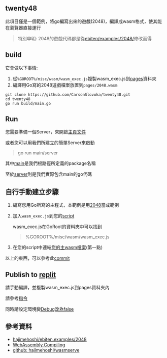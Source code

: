## twenty48

此項目僅是一個範例，將go編寫出來的遊戲(2048)，編譯成wasm格式，使其能在瀏覽器直接運行

> 特別申明: 2048的遊戲代碼都是從[ebiten/examples/2048/](https://github.com/hajimehoshi/ebiten/tree/e687865c8c8f1ce10e7bdf47548d8657c50d8cae/examples/2048)修改而得

## build

它會做以下事情:

1. 從`%GOROOT%/misc/wasm/wasm_exec.js`複製wasm_exec.js到[pages](pages/)資料夾
2. 編譯用Go寫的2048遊戲檔案放置到`pages/2048.wasm`

```
git clone https://github.com/CarsonSlovoka/twenty48.git
cd twenty48
go run build/main.go
```

## Run

您需要準備一個Server，來開啟[主頁文件](pages/index.html)

或者您可以用我們所建立的簡單Server來啟動

> go run main/server

其中[main](https://github.com/CarsonSlovoka/twenty48/blob/a4b5c29/go.mod#L1)是我們根路徑所定義的package名稱

至於[server](https://github.com/CarsonSlovoka/twenty48/blob/a4b5c297c1bf43cd0c004e11134579461b71c91e/server/main.go#L1)則是我們實際包含main的go代碼

## 自行手動建立步驟

1. 編寫您用Go所寫的主程式，本範例是用[2048](src/)當成範例
2. 加入`wasm_exec.js`到您的[script](https://github.com/CarsonSlovoka/twenty48/blob/c0b028e/pages/index.html#L1)

   wasm_exec.js在GoRoot的資料夾中可以找到
   > %GOROOT%/misc/wasm/wasm_exec.js
3. 在您的script中連結[您的主wasm檔案](https://github.com/CarsonSlovoka/twenty48/blob/c0b028e/pages/index.html#L11)(第一點)

以上的東西，可以參考此[commit](https://github.com/CarsonSlovoka/twenty48/commit/c0b028e8a6304b9b7ef260f610797cf780097ac2)

## Publish to [replit](https://replit.com/)

請手動編譯，並複製wasm_exec.js到pages資料夾內

請參考[指令](src/README.md)

同時請設定環境變[Debug改為false](https://github.com/CarsonSlovoka/twenty48/blob/a4b5c29/server/main.go#L19)

## 參考資料
- [hajimehoshi/ebiten.examples/2048](https://github.com/hajimehoshi/ebiten/tree/e687865/examples/2048)
- [WebAssembly Compiling](https://ebiten.org/documents/webassembly.html)
- [github: hajimehoshi/wasmserve](https://github.com/hajimehoshi/wasmserve)
